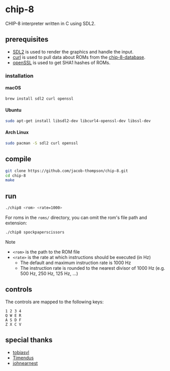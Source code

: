 # chip-8

CHIP-8 interpreter written in C using SDL2.

## prerequisites

* [SDL2](https://www.libsdl.org/) is used to render the graphics and handle the input.
* [curl](https://curl.se/) is used to pull data about ROMs from the [chip-8-database](https://github.com/chip-8/chip-8-database).
* [openSSL](https://www.openssl.org/) is used to get SHA1 hashes of ROMs.

### installation

#### macOS
```bash
brew install sdl2 curl openssl
```

#### Ubuntu
```bash
sudo apt-get install libsdl2-dev libcurl4-openssl-dev libssl-dev
```

#### Arch Linux
```bash
sudo pacman -S sdl2 curl openssl
```

## compile

```bash
git clone https://github.com/jacob-thompson/chip-8.git
cd chip-8
make
```

## run

```bash
./chip8 <rom> <rate=1000>
```

For roms in the `roms/` directory, you can omit the rom's file path and extension:

```bash
./chip8 spockpaperscissors
```

> [!NOTE]
> - `<rom>` is the path to the ROM file
> - `<rate>` is the rate at which instructions should be executed (in Hz)
>   * The default and maximum instruction rate is 1000 Hz
>   * The instruction rate is rounded to the nearest divisor of 1000 Hz (e.g. 500 Hz, 250 Hz, 125 Hz, ...)

## controls

The controls are mapped to the following keys:

```
1 2 3 4
Q W E R
A S D F
Z X C V
```

## special thanks

- [tobiasvl](https://tobiasvl.github.io/blog/write-a-chip-8-emulator/)
- [Timendus](https://github.com/Timendus/chip8-test-suite)
- [johnearnest](https://johnearnest.github.io/chip8Archive/)
